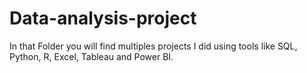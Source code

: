 # Data-analysis-project
In that Folder you will find multiples projects I did using tools like SQL, Python, R, Excel, Tableau and Power BI.
 
